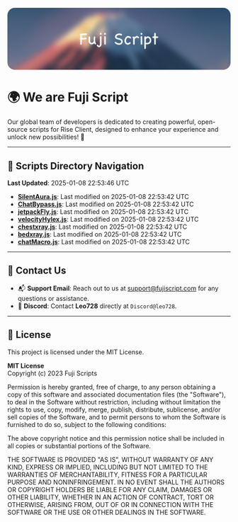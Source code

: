 ![Banner](.github/b.webp)

# 🌍 **We are Fuji Script**

Our global team of developers is dedicated to creating powerful, open-source scripts for Rise Client, designed to enhance your experience and unlock new possibilities! 🌟

---
<!-- SCRIPTS_NAVIGATION_START -->
## 📂 **Scripts Directory Navigation**

**Last Updated**: 2025-01-08 22:53:46 UTC

- **[SilentAura.js](scripts/SilentAura.js)**: Last modified on 2025-01-08 22:53:42 UTC
- **[ChatBypass.js](scripts/ChatBypass.js)**: Last modified on 2025-01-08 22:53:42 UTC
- **[jetpackFly.js](scripts/jetpackFly.js)**: Last modified on 2025-01-08 22:53:42 UTC
- **[velocityHylex.js](scripts/velocityHylex.js)**: Last modified on 2025-01-08 22:53:42 UTC
- **[chestxray.js](scripts/chestxray.js)**: Last modified on 2025-01-08 22:53:42 UTC
- **[bedxray.js](scripts/bedxray.js)**: Last modified on 2025-01-08 22:53:42 UTC
- **[chatMacro.js](scripts/chatMacro.js)**: Last modified on 2025-01-08 22:53:42 UTC

<!-- SCRIPTS_NAVIGATION_END -->

---

## 💬 **Contact Us**  
- 📬 **Support Email**: Reach out to us at [support@fujiscript.com](mailto:support@fujiscript.com) for any questions or assistance.  
- 💬 **Discord**: Contact **Leo728** directly at `Discord@leo728`.

---

## 📜 **License**

This project is licensed under the MIT License.  

**MIT License**  
Copyright (c) 2023 Fuji Scripts  

Permission is hereby granted, free of charge, to any person obtaining a copy of this software and associated documentation files (the "Software"), to deal in the Software without restriction, including without limitation the rights to use, copy, modify, merge, publish, distribute, sublicense, and/or sell copies of the Software, and to permit persons to whom the Software is furnished to do so, subject to the following conditions:  

The above copyright notice and this permission notice shall be included in all copies or substantial portions of the Software.  

THE SOFTWARE IS PROVIDED "AS IS", WITHOUT WARRANTY OF ANY KIND, EXPRESS OR IMPLIED, INCLUDING BUT NOT LIMITED TO THE WARRANTIES OF MERCHANTABILITY, FITNESS FOR A PARTICULAR PURPOSE AND NONINFRINGEMENT. IN NO EVENT SHALL THE AUTHORS OR COPYRIGHT HOLDERS BE LIABLE FOR ANY CLAIM, DAMAGES OR OTHER LIABILITY, WHETHER IN AN ACTION OF CONTRACT, TORT OR OTHERWISE, ARISING FROM, OUT OF OR IN CONNECTION WITH THE SOFTWARE OR THE USE OR OTHER DEALINGS IN THE SOFTWARE.  
